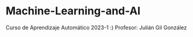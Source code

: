 # Machine-Learning-and-AI
Curso de Aprendizaje Automático 2023-1 :) </b>
Profesor: Julián Gil González
